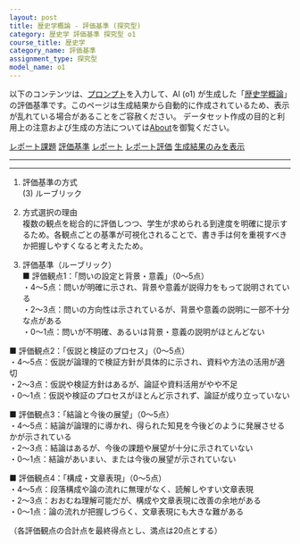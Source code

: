 ```yaml
---
layout: post
title: 歴史学概論 - 評価基準 (探究型)
category: 歴史学 評価基準 探究型 o1
course_title: 歴史学
category_name: 評価基準
assignment_type: 探究型
model_name: o1
---
```


以下のコンテンツは、[プロンプト](https://github.com/takedatoshiyuki/synthetic_assignments/tree/main/generated/歴史学/o1/prompt_評価基準-探究型.md)を入力して、AI (o1) が生成した「[歴史学概論](/contents/歴史学/)」の評価基準です。このページは生成結果から自動的に作成されているため、表示が乱れている場合があることをご容赦ください。
データセット作成の目的と利用上の注意および生成の方法については[About](/About)を御覧ください。

[レポート課題](../レポート課題-探究型)
[評価基準](../評価基準-探究型)
[レポート](../レポート-探究型)
[レポート評価](../レポート評価-探究型)
[生成結果のみを表示](https://github.com/takedatoshiyuki/synthetic_assignments/tree/main/generated/歴史学/o1/評価基準-探究型.md)
  

***
***
  
1. 評価基準の方式  
(3) ルーブリック  

2. 方式選択の理由  
複数の観点を総合的に評価しつつ、学生が求められる到達度を明確に提示するため。各観点ごとの基準が可視化されることで、書き手は何を重視すべきか把握しやすくなると考えたため。  

3. 評価基準（ルーブリック）  
■ 評価観点1：「問いの設定と背景・意義」（0～5点）  
・4～5点：問いが明確に示され、背景や意義が説得力をもって説明されている  
・2～3点：問いの方向性は示されているが、背景や意義の説明に一部不十分な点がある  
・0～1点：問いが不明確、あるいは背景・意義の説明がほとんどない  

■ 評価観点2：「仮説と検証のプロセス」（0～5点）  
・4～5点：仮説が論理的で検証方針が具体的に示され、資料や方法の活用が適切  
・2～3点：仮説や検証方針はあるが、論証や資料活用がやや不足  
・0～1点：仮説や検証のプロセスがほとんど示されず、論証が成り立っていない  

■ 評価観点3：「結論と今後の展望」（0～5点）  
・4～5点：結論が論理的に導かれ、得られた知見を今後どのように発展させるかが示されている  
・2～3点：結論はあるが、今後の課題や展望が十分に示されていない  
・0～1点：結論があいまい、または今後の展望が示されていない  

■ 評価観点4：「構成・文章表現」（0～5点）  
・4～5点：段落構成や論の流れに無理がなく、読解しやすい文章表現  
・2～3点：おおむね理解可能だが、構成や文章表現に改善の余地がある  
・0～1点：論の流れが把握しづらく、文章表現にも大きな難がある  

（各評価観点の合計点を最終得点とし、満点は20点とする）
